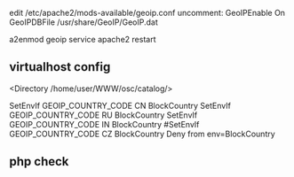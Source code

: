 edit /etc/apache2/mods-available/geoip.conf
uncomment: 
    GeoIPEnable On
    GeoIPDBFile /usr/share/GeoIP/GeoIP.dat

  a2enmod geoip
  service apache2 restart
  
  
## virtualhost config
  <Directory /home/user/WWW/osc/catalog/>
  
  SetEnvIf GEOIP_COUNTRY_CODE CN BlockCountry
  SetEnvIf GEOIP_COUNTRY_CODE RU BlockCountry
  SetEnvIf GEOIP_COUNTRY_CODE IN BlockCountry
  #SetEnvIf GEOIP_COUNTRY_CODE CZ BlockCountry
  Deny from env=BlockCountry
  </Directory>

## php check
<?php

$country_name = apache_note("GEOIP_COUNTRY_NAME");
print "Country: " . $country_name;
phpinfo();
